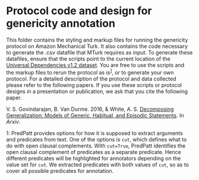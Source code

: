 # Protocol code and design for genericity annotation

This folder contains the styling and markup files for running the genericity protocol on Amazon Mechanical Turk. It also contains the code necessary to generate the .csv datafile that MTurk requires as input. To generate these datafiles, ensure that the scripts point to the current location of the [Universal Dependencies v1.2 dataset](https://github.com/UniversalDependencies/UD_English-EWT/releases/tag/r1.2). You are free to use the scripts and the markup files to rerun the protocol as is<sup>[1](#myfootnote1)</sup>, or to generate your own protocol. For a detailed description of the protocol and data collected please refer to the following papers. If you use these scripts or protocol designs  in a presentation or publication, we ask that you cite the following paper.

V. S. Govindarajan, B. Van Durme. 2016, & White, A. S. [Decomposing Generalization: Models of Generic, Habitual, and Episodic Statements](). In *Arxiv*.


<a name="myfootnote1">1</a>: PredPatt provides options for how it is supposed to extract arguments and predicates from text. One of the options is `cut`, which defines what to do with open clausal complements. With `cut=True`, PredPatt identifies the open clausal complement of predicates as a separate predicate. Hence different predicates will be highlighted for annotators depending on the value set for `cut`. We extracted predicates with both values of `cut`, so as to cover all possible predicates for annotation.